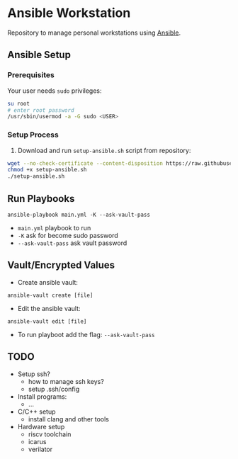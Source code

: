 # Ansible Workstation
Repository to manage personal workstations using
[Ansible](https://www.ansible.com/).

## Ansible Setup

### Prerequisites
Your user needs `sudo` privileges:
```Bash
su root
# enter root password
/usr/sbin/usermod -a -G sudo <USER>
```

### Setup Process
1. Download and run `setup-ansible.sh` script from repository:
```Bash
wget --no-check-certificate --content-disposition https://raw.githubusercontent.com/P-Miranda/ansible-workstation/main/setup-ansible.sh
chmod +x setup-ansible.sh
./setup-ansible.sh
```

## Run Playbooks
```
ansible-playbook main.yml -K --ask-vault-pass
```
- `main.yml` playbook to run
- `-K` ask for become sudo password
- `--ask-vault-pass` ask vault password

## Vault/Encrypted Values
- Create ansible vault:
```
ansible-vault create [file]
```
- Edit the ansible vault:
```
ansible-vault edit [file]
```
- To run playboot add the flag: `--ask-vault-pass`

## TODO
- Setup ssh?
    - how to manage ssh keys?
    - setup .ssh/config
- Install programs:
    - ...
- C/C++ setup
    - install clang and other tools
- Hardware setup
    - riscv toolchain
    - icarus
    - verilator
